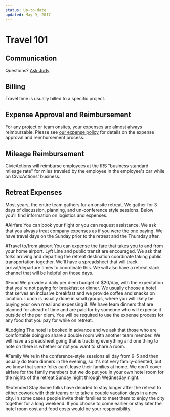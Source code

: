 ```yaml
---
status: Up-to-date
updated: May 9, 2017
---
```


# Travel 101

## Communication

Questions? [Ask Judy](mailto:%3Cjudy.raiten@civicactions.com%3E).

## Billing

Travel time is usually billed to a specific project.

## Expense Approval and Reimbursement

For any project or team onsites, your expenses are almost always reimbursable. Please see [our expense policy](expenses.md) for details on the expense approval and reimbursement process.

## Mileage Reimbursement

CivicActions will reimburse employees at the IRS "business standard mileage rate" for miles traveled by the employee in the employee's car while on CivicActions' business.

## Retreat Expenses

Most years, the entire team gathers for an onsite retreat. We gather for 3 days of discussion, planning, and un-conference style sessions. Below you'll find information on logistics and expenses.

#Airfare
You can book your flight or you can request assistance. We ask that you always treat company expenses as if you were the one paying. We have travel days on the Sunday prior to the retreat and the Thursday after.

#Travel to/from airport
You can expense the fare that takes you to and from your home airport. Lyft Line and public transit are encouraged.
We ask that folks arriving and departing the retreat destination coordinate taking public transportation together. We'll have a spreadsheet that will track arrival/departure times to coordinate this. We will also have a retreat slack channel that will be helpful on those days.

#Food
We provide a daily per diem budget of $20/day, with the expectation that you're not paying for breakfast or dinner. We usually choose a hotel that serves an inclusive breakfast and we provide coffee and snacks on location. Lunch is usually done in small groups, where you will likely be buying your own meal and expensing it. We have team dinners that are planned for ahead of time and are paid for by someone who will expense it outside of the per diem. You will be required to use the expense process for any food that you pay for while on retreat.

#Lodging
The hotel is booked in advance and we ask that those who are comfortable doing so share a double room with another team member. We will have a spreadsheet going that is tracking everything and one thing to note on there is whether or not you want to share a room.

#Family
We're in the conference-style sessions all day from 9-5 and then usually do team dinners in the evening, so it's not very family-oriented, but we know that some folks can't leave their families at home. We don't cover airfare for the family members but we do put you in your own hotel room for the nights of the retreat Sunday night through Wednesday night.

#Extended Stay
Some folks have decided to stay longer after the retreat to either cowork with their teams or to take a couple vacation days in a new city. In some cases people invite their families to meet them to enjoy the city together for a long weekend. If you choose to come earlier or stay later the hotel room cost and food costs would be your responsibility.


